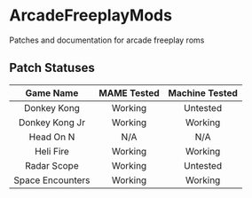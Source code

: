 # ArcadeFreeplayMods
Patches and documentation for arcade freeplay roms

## Patch Statuses
|   **Game Name**  | **MAME Tested** | **Machine Tested** |
|:----------------:|:---------------:|:------------------:|
| Donkey Kong      | Working         | Untested           |
| Donkey Kong Jr   | Working         | Working            |
| Head On N        | N/A             | N/A                |
| Heli Fire        | Working         | Working            |
| Radar Scope      | Working         | Untested           |
| Space Encounters | Working         | Working            |
